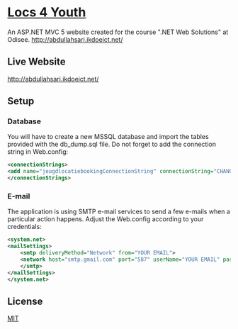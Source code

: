 # [Locs 4 Youth](http://abdullahsari.ikdoeict.net/)
An ASP.NET MVC 5 website created for the course ".NET Web Solutions" at Odisee. http://abdullahsari.ikdoeict.net/

## Live Website

<http://abdullahsari.ikdoeict.net/>

## Setup

### Database

You will have to create a new MSSQL database and import the tables provided with the db_dump.sql file.
Do not forget to add the connection string in Web.config:

```xml
<connectionStrings>
<add name="jeugdlocatiebookingConnectionString" connectionString="CHANGE TO YOUR DATABASE" providerName="System.Data.SqlClient" />
</connectionStrings>
```
### E-mail

The application is using SMTP e-mail services to send a few e-mails when a particular action happens.
Adjust the Web.config according to your credentials:

```xml
<system.net>
<mailSettings>
    <smtp deliveryMethod="Network" from="YOUR EMAIL">
    <network host="smtp.gmail.com" port="587" userName="YOUR EMAIL" password="YOUR PASSWORD" enableSsl="true" />
    </smtp>
</mailSettings>
</system.net>
```

## License

[MIT](https://opensource.org/licenses/MIT)